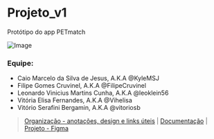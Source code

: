 # Projeto_v1
Protótipo do app PETmatch

![Image](https://user-images.githubusercontent.com/72525167/200692166-bb69d693-50c5-4070-8d01-55339a004cdc.png)
### Equipe:

- Caio Marcelo da Silva de Jesus, A.K.A @KyleMSJ 
- Filipe Gomes Cruvinel, A.K.A @FilipeCruvinel
- Leonardo Vinicius Martins Cunha, A.K.A @leoklein56
- Vitória Elisa Fernandes, A.K.A @Vihelisa
- Vitório Serafini Bergamin, A.K.A @vitoriosb




> [Organização - anotações, design e links úteis](https://bit.ly/Notion_ProjetoMobile) | 
> [Documentação](https://bit.ly/Documentacao_ProjetoMobile) |
> [Projeto - Figma](https://www.figma.com/file/f0JCv32xsKgvkuMIjAAlpi/PETinder?node-id=62%3A3&t=fzykeP643bTTKAeE-0)
